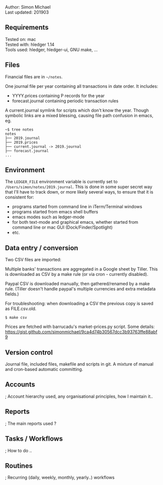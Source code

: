 Author:       Simon Michael  
Last updated: 201903  

## Requirements

Tested on:    mac  
Tested with:  hledger 1.14  
Tools used: 
hledger, 
hledger-ui,
GNU make,
...

## Files

Financial files are in `~/notes`.

One journal file per year containing all transactions in date order.
It includes:

- YYYY.prices containing P records for the year
- forecast.journal containing periodic transaction rules

A current.journal symlink for scripts which don't know the year.
Though symbolic links are a mixed blessing, causing file path confusion in emacs, eg.

```
~$ tree notes
notes
├── 2019.journal
├── 2019.prices
├── current.journal -> 2019.journal
├── forecast.journal
...
```

## Environment

The `LEDGER_FILE` environment variable is currently set to `/Users/simon/notes/2019.journal`.
This is done in some super secret way that I'll have to track down, or more likely several ways,
to ensure that it is consistent for:

- programs started from command line in iTerm/Terminal windows
- programs started from emacs shell buffers
- emacs modes such as ledger-mode
- for both text-mode and graphical emacs, whether started from command line or mac GUI (Dock/Finder/Spotlight)
- etc.

## Data entry / conversion

Two CSV files are imported:

Multiple banks' transactions are aggregated in a Google sheet by Tiller.
This is downloaded as CSV by a make rule (or via cron - currently disabled).

Paypal CSV is downloaded manually, then gathered/renamed by a make rule.
(Tiller doesn't handle paypal's multiple currencies and extra metadata fields.)

For troubleshooting: when downloading a CSV the previous copy is saved as FILE.csv.old.

```
$ make csv
```

Prices are fetched with barrucadu's market-prices.py script.
Some details: https://gist.github.com/simonmichael/9ca4d74b30567dcc3b93763ffe88abf9


## Version control

Journal file, included files, makefile and scripts in git.
A mixture of manual and cron-based automatic committing.

## Accounts

; Account hierarchy used, any organisational principles, how I maintain it..

## Reports

; The main reports used ?

## Tasks / Workflows

; How to do ..

## Routines

; Recurring (daily, weekly, monthly, yearly..) workflows

